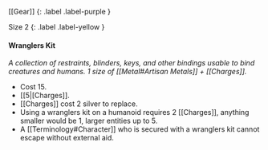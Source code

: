 [[Gear]]
{: .label .label-purple }

Size 2
{: .label .label-yellow }

#### Wranglers Kit
_A collection of restraints, blinders, keys, and other bindings usable to bind creatures and humans. 1 size of [[Metal#Artisan Metals]] + [[Charges]]._

- Cost 15.
- [[5|[Charges]].
- [[Charges]] cost 2 silver to replace.
- Using a wranglers kit on a humanoid requires 2 [[Charges]], anything smaller would be 1, larger entities up to 5.
- A [[Terminology#Character]] who is secured with a wranglers kit cannot escape without external aid.

